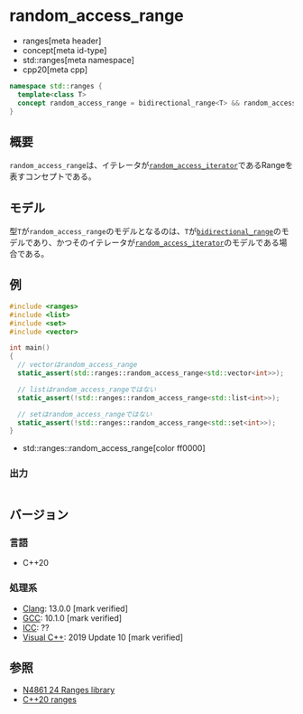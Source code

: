 # random_access_range
* ranges[meta header]
* concept[meta id-type]
* std::ranges[meta namespace]
* cpp20[meta cpp]

```cpp
namespace std::ranges {
  template<class T>
  concept random_access_range = bidirectional_range<T> && random_access_iterator<iterator_t<T>>;
}
```

## 概要
`random_access_range`は、イテレータが[`random_access_iterator`](/reference/iterator/random_access_iterator.md)であるRangeを表すコンセプトである。

## モデル
型`T`が`random_access_range`のモデルとなるのは、`T`が[`bidirectional_range`](bidirectional_range.md)のモデルであり、かつそのイテレータが[`random_access_iterator`](/reference/iterator/random_access_iterator.md)のモデルである場合である。

## 例
```cpp example
#include <ranges>
#include <list>
#include <set>
#include <vector>

int main()
{
  // vectorはrandom_access_range
  static_assert(std::ranges::random_access_range<std::vector<int>>);

  // listはrandom_access_rangeではない
  static_assert(!std::ranges::random_access_range<std::list<int>>);

  // setはrandom_access_rangeではない
  static_assert(!std::ranges::random_access_range<std::set<int>>);
}
```
* std::ranges::random_access_range[color ff0000]

### 出力
```
```

## バージョン
### 言語
- C++20

### 処理系
- [Clang](/implementation.md#clang): 13.0.0 [mark verified]
- [GCC](/implementation.md#gcc): 10.1.0 [mark verified]
- [ICC](/implementation.md#icc): ??
- [Visual C++](/implementation.md#visual_cpp): 2019 Update 10 [mark verified]

## 参照
- [N4861 24 Ranges library](https://timsong-cpp.github.io/cppwp/n4861/ranges)
- [C++20 ranges](https://techbookfest.org/product/5134506308665344)
